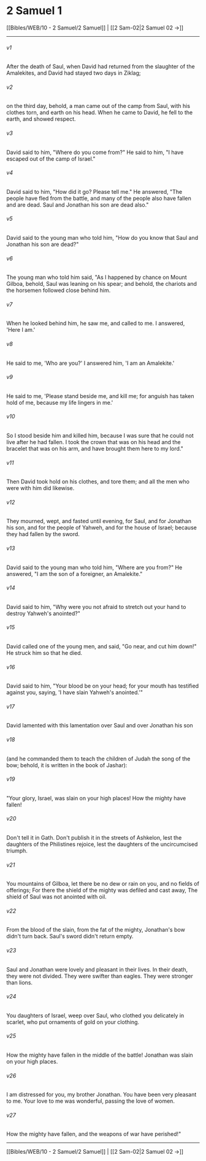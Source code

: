 # 2 Samuel 1

[[Bibles/WEB/10 - 2 Samuel/2 Samuel]] | [[2 Sam-02|2 Samuel 02 →]]
***



###### v1 
After the death of Saul, when David had returned from the slaughter of the Amalekites, and David had stayed two days in Ziklag; 

###### v2 
on the third day, behold, a man came out of the camp from Saul, with his clothes torn, and earth on his head. When he came to David, he fell to the earth, and showed respect. 

###### v3 
David said to him, "Where do you come from?" He said to him, "I have escaped out of the camp of Israel." 

###### v4 
David said to him, "How did it go? Please tell me." He answered, "The people have fled from the battle, and many of the people also have fallen and are dead. Saul and Jonathan his son are dead also." 

###### v5 
David said to the young man who told him, "How do you know that Saul and Jonathan his son are dead?" 

###### v6 
The young man who told him said, "As I happened by chance on Mount Gilboa, behold, Saul was leaning on his spear; and behold, the chariots and the horsemen followed close behind him. 

###### v7 
When he looked behind him, he saw me, and called to me. I answered, 'Here I am.' 

###### v8 
He said to me, 'Who are you?' I answered him, 'I am an Amalekite.' 

###### v9 
He said to me, 'Please stand beside me, and kill me; for anguish has taken hold of me, because my life lingers in me.' 

###### v10 
So I stood beside him and killed him, because I was sure that he could not live after he had fallen. I took the crown that was on his head and the bracelet that was on his arm, and have brought them here to my lord." 

###### v11 
Then David took hold on his clothes, and tore them; and all the men who were with him did likewise. 

###### v12 
They mourned, wept, and fasted until evening, for Saul, and for Jonathan his son, and for the people of Yahweh, and for the house of Israel; because they had fallen by the sword. 

###### v13 
David said to the young man who told him, "Where are you from?" He answered, "I am the son of a foreigner, an Amalekite." 

###### v14 
David said to him, "Why were you not afraid to stretch out your hand to destroy Yahweh's anointed?" 

###### v15 
David called one of the young men, and said, "Go near, and cut him down!" He struck him so that he died. 

###### v16 
David said to him, "Your blood be on your head; for your mouth has testified against you, saying, 'I have slain Yahweh's anointed.'" 

###### v17 
David lamented with this lamentation over Saul and over Jonathan his son 

###### v18 
(and he commanded them to teach the children of Judah the song of the bow; behold, it is written in the book of Jashar): 

###### v19 
"Your glory, Israel, was slain on your high places! How the mighty have fallen! 

###### v20 
Don't tell it in Gath. Don't publish it in the streets of Ashkelon, lest the daughters of the Philistines rejoice, lest the daughters of the uncircumcised triumph. 

###### v21 
You mountains of Gilboa, let there be no dew or rain on you, and no fields of offerings; For there the shield of the mighty was defiled and cast away, The shield of Saul was not anointed with oil. 

###### v22 
From the blood of the slain, from the fat of the mighty, Jonathan's bow didn't turn back. Saul's sword didn't return empty. 

###### v23 
Saul and Jonathan were lovely and pleasant in their lives. In their death, they were not divided. They were swifter than eagles. They were stronger than lions. 

###### v24 
You daughters of Israel, weep over Saul, who clothed you delicately in scarlet, who put ornaments of gold on your clothing. 

###### v25 
How the mighty have fallen in the middle of the battle! Jonathan was slain on your high places. 

###### v26 
I am distressed for you, my brother Jonathan. You have been very pleasant to me. Your love to me was wonderful, passing the love of women. 

###### v27 
How the mighty have fallen, and the weapons of war have perished!"

***
[[Bibles/WEB/10 - 2 Samuel/2 Samuel]] | [[2 Sam-02|2 Samuel 02 →]]
